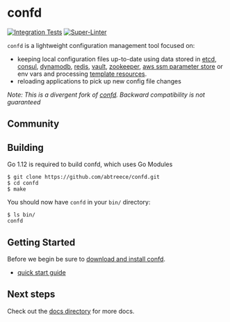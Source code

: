 # confd

[![Integration Tests](https://github.com/abtreece/confd/actions/workflows/integration-tests.yml/badge.svg)](https://github.com/abtreece/confd/actions/workflows/integration-tests.yml)
[![Super-Linter](https://github.com/abtreece/confd/workflows/Super-Linter/badge.svg)](https://github.com/abtreece/confd/actions/workflows/superlinter.yml)


`confd` is a lightweight configuration management tool focused on:

* keeping local configuration files up-to-date using data stored in [etcd](https://github.com/etcd-io/etcd),
  [consul](http://consul.io), [dynamodb](http://aws.amazon.com/dynamodb/), [redis](http://redis.io),
  [vault](https://vaultproject.io), [zookeeper](https://zookeeper.apache.org), [aws ssm parameter store](https://aws.amazon.com/ec2/systems-manager/) or env vars and processing [template resources](docs/template-resources.md).
* reloading applications to pick up new config file changes

*Note: This is a divergent fork of [confd](https://github.com/kelseyhightower/confd). Backward compatibility is not guaranteed*

## Community


## Building

Go 1.12 is required to build confd, which uses Go Modules

```
$ git clone https://github.com/abtreece/confd.git
$ cd confd
$ make
```

You should now have `confd` in your `bin/` directory:

```
$ ls bin/
confd
```

## Getting Started

Before we begin be sure to [download and install confd](docs/installation.md).

* [quick start guide](docs/quick-start-guide.md)

## Next steps

Check out the [docs directory](docs) for more docs.
